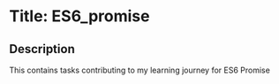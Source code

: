 # Title: ES6_promise
## Description
 This contains tasks contributing to my learning journey for ES6 Promise